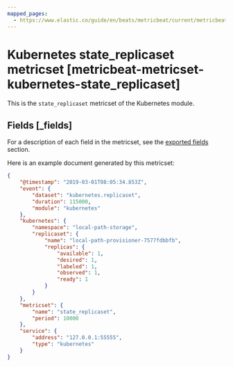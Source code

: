```yaml
---
mapped_pages:
  - https://www.elastic.co/guide/en/beats/metricbeat/current/metricbeat-metricset-kubernetes-state_replicaset.html
---
```


<!-- This file is generated! See scripts/mage/docs_collector.go -->

# Kubernetes state_replicaset metricset [metricbeat-metricset-kubernetes-state_replicaset]

This is the `state_replicaset` metricset of the Kubernetes module.

## Fields [_fields]

For a description of each field in the metricset, see the [exported fields](/reference/metricbeat/exported-fields-kubernetes.md) section.

Here is an example document generated by this metricset:

```json
{
    "@timestamp": "2019-03-01T08:05:34.853Z",
    "event": {
        "dataset": "kubernetes.replicaset",
        "duration": 115000,
        "module": "kubernetes"
    },
    "kubernetes": {
        "namespace": "local-path-storage",
        "replicaset": {
            "name": "local-path-provisioner-7577fdbbfb",
            "replicas": {
                "available": 1,
                "desired": 1,
                "labeled": 1,
                "observed": 1,
                "ready": 1
            }
        }
    },
    "metricset": {
        "name": "state_replicaset",
        "period": 10000
    },
    "service": {
        "address": "127.0.0.1:55555",
        "type": "kubernetes"
    }
}
```
